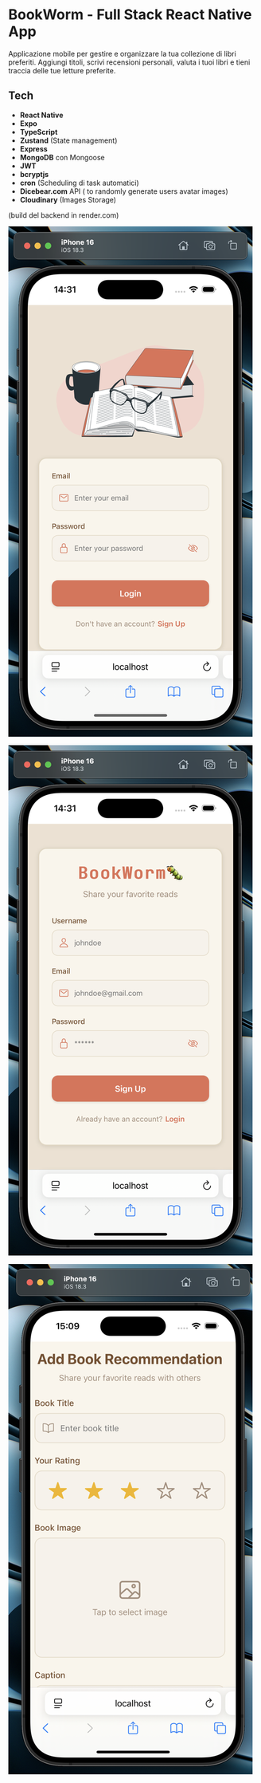 # BookWorm - Full Stack React Native App

Applicazione mobile per gestire e organizzare la tua collezione di libri preferiti. Aggiungi titoli, scrivi recensioni personali, valuta i tuoi libri e tieni traccia delle tue letture preferite.

## Tech

- **React Native**
- **Expo**
- **TypeScript**
- **Zustand** (State management)
- **Express**
- **MongoDB** con Mongoose
- **JWT**
- **bcryptjs**
- **cron** (Scheduling di task automatici)
- **Dicebear.com** API ( to randomly generate users avatar images)
- **Cloudinary** (Images Storage)

(build del backend in render.com)

![ScreenHome](./mobile/assets/images/screen_01.png)

![ScreenHome](./mobile/assets/images/screen_02.png)

![ScreenHome](./mobile/assets/images/screen_03.png)
